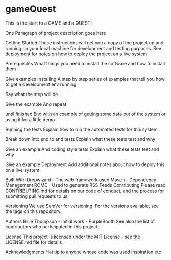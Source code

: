 # gameQuest
 
This is the start to a GAME and a QUEST!

One Paragraph of project description goes here

Getting Started These instructions will get you a copy of the project up and running on your local machine for development and testing purposes. See deployment for notes on how to deploy the project on a live system.

Prerequisites What things you need to install the software and how to install them

Give examples Installing A step by step series of examples that tell you how to get a development env running

Say what the step will be

Give the example And repeat

until finished End with an example of getting some data out of the system or using it for a little demo

Running the tests Explain how to run the automated tests for this system

Break down into end to end tests Explain what these tests test and why

Give an example And coding style tests Explain what these tests test and why

Give an example Deployment Add additional notes about how to deploy this on a live system

Built With Dropwizard - The web framework used Maven - Dependency Management ROME - Used to generate RSS Feeds Contributing Please read CONTRIBUTING.md for details on our code of conduct, and the process for submitting pull requests to us.

Versioning We use SemVer for versioning. For the versions available, see the tags on this repository.

Authors Billie Thompson - Initial work - PurpleBooth See also the list of contributors who participated in this project.

License This project is licensed under the MIT License - see the LICENSE.md file for details

Acknowledgments Hat tip to anyone whose code was used Inspiration etc
